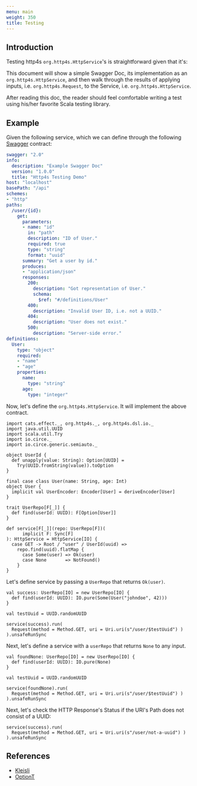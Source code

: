 ```yaml
---
menu: main
weight: 350
title: Testing
---
```


## Introduction

Testing http4s `org.http4s.HttpService`'s is straightforward given that it's:

This document will show a simple Swagger Doc, its implementation as an `org.http4s.HttpService`, and then
walk through the results of applying inputs, i.e. `org.http4s.Request`, to the Service, i.e. `org.http4s.HttpService`.

After reading this doc, the reader should feel comfortable writing a test using his/her favorite Scala testing library.

## Example

Given the following service, which we can define through the following [Swagger](https://swagger.io/) contract:

```yaml
swagger: "2.0"
info:
  description: "Example Swagger Doc"
  version: "1.0.0"
  title: "Http4s Testing Demo"
host: "localhost"
basePath: "/api"
schemes:
- "http"
paths:
  /user/{id}:
    get:
      parameters:
      - name: "id"
        in: "path"
        description: "ID of User."
        required: true
        type: "string"
        format: "uuid"    
      summary: "Get a user by id."
      produces:
      - "application/json"
      responses:
        200:
          description: "Got representation of User."
          schema:
            $ref: "#/definitions/User"
        400:
          description: "Invalid User ID, i.e. not a UUID."
        404: 
          description: "User does not exist."
        500:
          description: "Server-side error."  
definitions:
  User:
    type: "object"
    required:
    - "name"
    - "age"
    properties:
      name:
        type: "string"
      age:
        type: "integer"
``` 

Now, let's define the `org.http4s.HttpService`. It will implement the above contract.

```tut:book
import cats.effect._, org.http4s._, org.http4s.dsl.io._
import java.util.UUID
import scala.util.Try
import io.circe._
import io.circe.generic.semiauto._

object UserId {
  def unapply(value: String): Option[UUID] = 
    Try(UUID.fromString(value)).toOption
} 

final case class User(name: String, age: Int)
object User {
  implicit val UserEncoder: Encoder[User] = deriveEncoder[User]
}

trait UserRepo[F[_]] {
  def find(userId: UUID): F[Option[User]]
}

def service[F[_]](repo: UserRepo[F])(
      implicit F: Sync[F]
): HttpService = HttpService[IO] {
  case GET -> Root / "user" / UserId(uuid) =>
    repo.find(uuid).flatMap {
      case Some(user) => Ok(user)
      case None       => NotFound()
    }
}
```

Let's define service by passing a `UserRepo` that returns `Ok(user)`. 

```tut:book
val success: UserRepo[IO] = new UserRepo[IO] {
  def find(userId: UUID): IO.pure(Some(User("johndoe", 42)))
} 

val testUuid = UUID.randomUUID

service(success).run(
  Request(method = Method.GET, uri = Uri.uri(s"/user/$testUuid") )
).unsafeRunSync
```

Next, let's define a service with a `userRepo` that returns `None` to any input.

```tut:book
val foundNone: UserRepo[IO] = new UserRepo[IO] {
  def find(userId: UUID): IO.pure(None)
} 

val testUuid = UUID.randomUUID

service(foundNone).run(
  Request(method = Method.GET, uri = Uri.uri(s"/user/$testUuid") )
).unsafeRunSync
```

Next, let's check the HTTP Response's Status if the URI's Path does
not consist of a UUID:

```tut:book
service(success).run(
  Request(method = Method.GET, uri = Uri.uri(s"/user/not-a-uuid") )
).unsafeRunSync
```

## References

* [Kleisli](https://typelevel.org/cats/datatypes/kleisli.html)
* [OptionT](https://typelevel.org/cats/datatypes/optiont.html)

